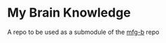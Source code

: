 # My Brain Knowledge
A repo to be used as a submodule of the [mfg-b](https://github.com/mateusfg7/mfg-b) repo
